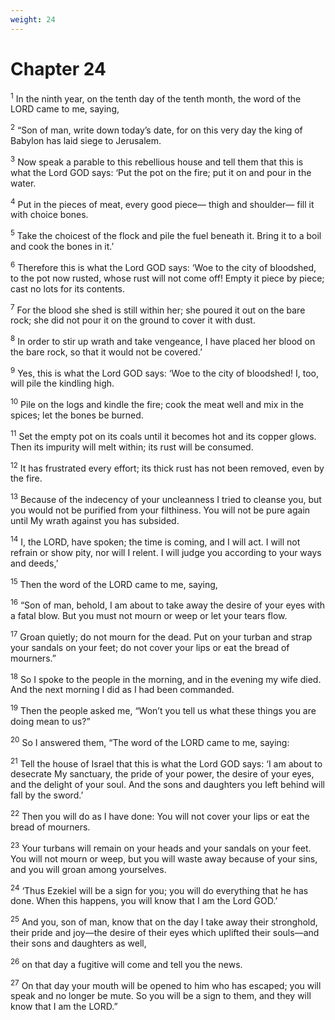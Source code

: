 ```yaml
---
weight: 24
---
```


# Chapter 24

<sup>1</sup> In the ninth year, on the tenth day of the tenth month, the word of the LORD came to me, saying, 

<sup>2</sup> “Son of man, write down today’s date, for on this very day the king of Babylon has laid siege to Jerusalem. 

<sup>3</sup> Now speak a parable to this rebellious house and tell them that this is what the Lord GOD says: ‘Put the pot on the fire; put it on and pour in the water. 

<sup>4</sup> Put in the pieces of meat, every good piece— thigh and shoulder— fill it with choice bones. 

<sup>5</sup> Take the choicest of the flock and pile the fuel beneath it. Bring it to a boil and cook the bones in it.’ 

<sup>6</sup> Therefore this is what the Lord GOD says: ‘Woe to the city of bloodshed, to the pot now rusted, whose rust will not come off! Empty it piece by piece; cast no lots for its contents. 

<sup>7</sup> For the blood she shed is still within her; she poured it out on the bare rock; she did not pour it on the ground to cover it with dust. 

<sup>8</sup> In order to stir up wrath and take vengeance, I have placed her blood on the bare rock, so that it would not be covered.’ 

<sup>9</sup> Yes, this is what the Lord GOD says: ‘Woe to the city of bloodshed! I, too, will pile the kindling high. 

<sup>10</sup> Pile on the logs and kindle the fire; cook the meat well and mix in the spices; let the bones be burned. 

<sup>11</sup> Set the empty pot on its coals until it becomes hot and its copper glows. Then its impurity will melt within; its rust will be consumed. 

<sup>12</sup> It has frustrated every effort; its thick rust has not been removed, even by the fire. 

<sup>13</sup> Because of the indecency of your uncleanness I tried to cleanse you, but you would not be purified from your filthiness. You will not be pure again until My wrath against you has subsided. 

<sup>14</sup> I, the LORD, have spoken; the time is coming, and I will act. I will not refrain or show pity, nor will I relent. I will judge you according to your ways and deeds,’ 

<sup>15</sup> Then the word of the LORD came to me, saying, 

<sup>16</sup> “Son of man, behold, I am about to take away the desire of your eyes with a fatal blow. But you must not mourn or weep or let your tears flow. 

<sup>17</sup> Groan quietly; do not mourn for the dead. Put on your turban and strap your sandals on your feet; do not cover your lips or eat the bread of mourners.” 

<sup>18</sup> So I spoke to the people in the morning, and in the evening my wife died. And the next morning I did as I had been commanded. 

<sup>19</sup> Then the people asked me, “Won’t you tell us what these things you are doing mean to us?” 

<sup>20</sup> So I answered them, “The word of the LORD came to me, saying: 

<sup>21</sup> Tell the house of Israel that this is what the Lord GOD says: ‘I am about to desecrate My sanctuary, the pride of your power, the desire of your eyes, and the delight of your soul. And the sons and daughters you left behind will fall by the sword.’ 

<sup>22</sup> Then you will do as I have done: You will not cover your lips or eat the bread of mourners. 

<sup>23</sup> Your turbans will remain on your heads and your sandals on your feet. You will not mourn or weep, but you will waste away because of your sins, and you will groan among yourselves. 

<sup>24</sup> ‘Thus Ezekiel will be a sign for you; you will do everything that he has done. When this happens, you will know that I am the Lord GOD.’ 

<sup>25</sup> And you, son of man, know that on the day I take away their stronghold, their pride and joy—the desire of their eyes which uplifted their souls—and their sons and daughters as well, 

<sup>26</sup> on that day a fugitive will come and tell you the news. 

<sup>27</sup> On that day your mouth will be opened to him who has escaped; you will speak and no longer be mute. So you will be a sign to them, and they will know that I am the LORD.” 


